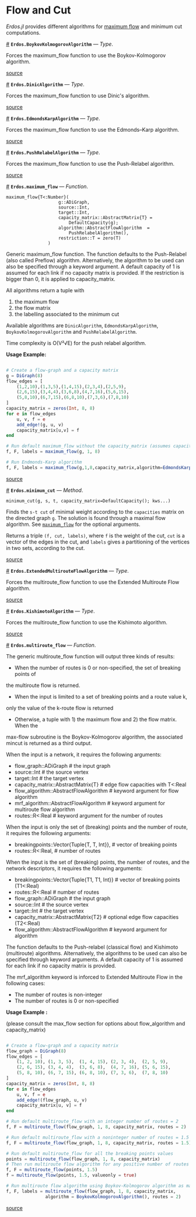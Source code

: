 
<a id='Flow-and-Cut-1'></a>

# Flow and Cut


*Erdos.jl* provides different algorithms for [maximum flow](https://en.wikipedia.org/wiki/Maximum_flow_problem) and minimum cut computations.

<a id='Erdos.BoykovKolmogorovAlgorithm' href='#Erdos.BoykovKolmogorovAlgorithm'>#</a>
**`Erdos.BoykovKolmogorovAlgorithm`** &mdash; *Type*.



Forces the maximum_flow function to use the Boykov-Kolmogorov algorithm.


<a target='_blank' href='https://github.com/CarloLucibello/Erdos.jl/tree/66e6f1999dd8bd1a8b314ef10b82c9029c20289d/docs/../src/flow/maximum_flow.jl#L18-L20' class='documenter-source'>source</a><br>

<a id='Erdos.DinicAlgorithm' href='#Erdos.DinicAlgorithm'>#</a>
**`Erdos.DinicAlgorithm`** &mdash; *Type*.



Forces the maximum_flow function to use Dinic's algorithm.


<a target='_blank' href='https://github.com/CarloLucibello/Erdos.jl/tree/66e6f1999dd8bd1a8b314ef10b82c9029c20289d/docs/../src/flow/maximum_flow.jl#L12-L14' class='documenter-source'>source</a><br>

<a id='Erdos.EdmondsKarpAlgorithm' href='#Erdos.EdmondsKarpAlgorithm'>#</a>
**`Erdos.EdmondsKarpAlgorithm`** &mdash; *Type*.



Forces the maximum_flow function to use the Edmonds–Karp algorithm.


<a target='_blank' href='https://github.com/CarloLucibello/Erdos.jl/tree/66e6f1999dd8bd1a8b314ef10b82c9029c20289d/docs/../src/flow/maximum_flow.jl#L6-L8' class='documenter-source'>source</a><br>

<a id='Erdos.PushRelabelAlgorithm' href='#Erdos.PushRelabelAlgorithm'>#</a>
**`Erdos.PushRelabelAlgorithm`** &mdash; *Type*.



Forces the maximum_flow function to use the Push-Relabel algorithm.


<a target='_blank' href='https://github.com/CarloLucibello/Erdos.jl/tree/66e6f1999dd8bd1a8b314ef10b82c9029c20289d/docs/../src/flow/maximum_flow.jl#L24-L26' class='documenter-source'>source</a><br>

<a id='Erdos.maximum_flow' href='#Erdos.maximum_flow'>#</a>
**`Erdos.maximum_flow`** &mdash; *Function*.



```
maximum_flow{T<:Number}(
                    g::ADiGraph,
                    source::Int,
                    target::Int,
                    capacity_matrix::AbstractMatrix{T} =
                        DefaultCapacity(g);
                    algorithm::AbstractFlowAlgorithm  =
                        PushRelabelAlgorithm(),
                    restriction::T = zero(T)
                )
```

Generic maximum_flow function. The function defaults to the Push-Relabel (also called Preflow) algorithm. Alternatively, the algorithm to be used can also be specified through a keyword argument. A default capacity of 1 is assumed for each link if no capacity matrix is provided. If the restriction is bigger than 0, it is applied to capacity_matrix.

All algorithms return a tuple with

1. the maximum flow
2. the flow matrix
3. the labelling associated to the minimum cut

Available algorithms are `DinicAlgorithm`, `EdmondsKarpAlgorithm`, `BoykovKolmogorovAlgorithm` and `PushRelabelAlgorithm`.

Time complexity is O(V²√E) for the push relabel algorithm.

**Usage Example:**

```julia

# Create a flow-graph and a capacity matrix
g = DiGraph(8)
flow_edges = [
    (1,2,10),(1,3,5),(1,4,15),(2,3,4),(2,5,9),
    (2,6,15),(3,4,4),(3,6,8),(4,7,16),(5,6,15),
    (5,8,10),(6,7,15),(6,8,10),(7,3,6),(7,8,10)
]
capacity_matrix = zeros(Int, 8, 8)
for e in flow_edges
    u, v, f = e
    add_edge!(g, u, v)
    capacity_matrix[u,v] = f
end

# Run default maximum_flow without the capacity_matrix (assumes capacity 1. on each edge).
f, F, labels = maximum_flow(g, 1, 8)

# Run Endmonds-Karp algorithm
f, F, labels = maximum_flow(g,1,8,capacity_matrix,algorithm=EdmondsKarpAlgorithm())
```


<a target='_blank' href='https://github.com/CarloLucibello/Erdos.jl/tree/66e6f1999dd8bd1a8b314ef10b82c9029c20289d/docs/../src/flow/maximum_flow.jl#L122-L173' class='documenter-source'>source</a><br>

<a id='Erdos.minimum_cut-Tuple{Erdos.ADiGraph,Integer,Integer,Vararg{Any,N}}' href='#Erdos.minimum_cut-Tuple{Erdos.ADiGraph,Integer,Integer,Vararg{Any,N}}'>#</a>
**`Erdos.minimum_cut`** &mdash; *Method*.



```
minimum_cut(g, s, t, capacity_matrix=DefaultCapacity(); kws...)
```

Finds the `s-t cut` of minimal weight according to the `capacities` matrix on the directed graph `g`. The solution is found through a maximal flow algorithm. See [`maximum_flow`](flow.md#Erdos.maximum_flow) for the optional arguments.

Returns a triple `(f, cut, labels)`, where `f` is the weight of the cut, `cut` is a vector of the edges in the cut, and `labels` gives a partitioning of the vertices in two sets, according to the cut.


<a target='_blank' href='https://github.com/CarloLucibello/Erdos.jl/tree/66e6f1999dd8bd1a8b314ef10b82c9029c20289d/docs/../src/flow/maximum_flow.jl#L222-L233' class='documenter-source'>source</a><br>

<a id='Erdos.ExtendedMultirouteFlowAlgorithm' href='#Erdos.ExtendedMultirouteFlowAlgorithm'>#</a>
**`Erdos.ExtendedMultirouteFlowAlgorithm`** &mdash; *Type*.



Forces the multiroute_flow function to use the Extended Multiroute Flow algorithm.


<a target='_blank' href='https://github.com/CarloLucibello/Erdos.jl/tree/66e6f1999dd8bd1a8b314ef10b82c9029c20289d/docs/../src/flow/multiroute_flow.jl#L12-L14' class='documenter-source'>source</a><br>

<a id='Erdos.KishimotoAlgorithm' href='#Erdos.KishimotoAlgorithm'>#</a>
**`Erdos.KishimotoAlgorithm`** &mdash; *Type*.



Forces the multiroute_flow function to use the Kishimoto algorithm.


<a target='_blank' href='https://github.com/CarloLucibello/Erdos.jl/tree/66e6f1999dd8bd1a8b314ef10b82c9029c20289d/docs/../src/flow/multiroute_flow.jl#L6-L8' class='documenter-source'>source</a><br>

<a id='Erdos.multiroute_flow' href='#Erdos.multiroute_flow'>#</a>
**`Erdos.multiroute_flow`** &mdash; *Function*.



The generic multiroute_flow function will output three kinds of results:

  * When the number of routes is 0 or non-specified, the set of breaking points of

the multiroute flow is returned.

  * When the input is limited to a set of breaking points and a route value k,

only the value of the k-route flow is returned

  * Otherwise, a tuple with 1) the maximum flow and 2) the flow matrix. When the

max-flow subroutine is the Boykov-Kolmogorov algorithm, the associated mincut is returned as a third output.

When the input is a network, it requires the following arguments:

  * flow_graph::ADiGraph                   # the input graph
  * source::Int                           # the source vertex
  * target::Int                           # the target vertex
  * capacity_matrix::AbstractMatrix{T}  # edge flow capacities with T<:Real
  * flow_algorithm::AbstractFlowAlgorithm # keyword argument for flow algorithm
  * mrf_algorithm::AbstractFlowAlgorithm  # keyword argument for multiroute flow algorithm
  * routes::R<:Real                       # keyword argument for the number of routes

When the input is only the set of (breaking) points and the number of route, it requires the following arguments:

  * breakingpoints::Vector{Tuple{T, T, Int}},    # vector of breaking points
  * routes::R<:Real,                             # number of routes

When the input is the set of (breaking) points, the number of routes, and the network descriptors, it requires the following arguments:

  * breakingpoints::Vector{Tuple{T1, T1, Int}} # vector of breaking points (T1<:Real)
  * routes::R<:Real                            # number of routes
  * flow_graph::ADiGraph                        # the input graph
  * source::Int                                # the source vertex
  * target::Int                                # the target vertex
  * capacity_matrix::AbstractMatrix{T2}      # optional edge flow capacities (T2<:Real)
  * flow_algorithm::AbstractFlowAlgorithm      # keyword argument for algorithm

The function defaults to the Push-relabel (classical flow) and Kishimoto (multiroute) algorithms. Alternatively, the algorithms to be used can also be specified through  keyword arguments. A default capacity of 1 is assumed for each link if no capacity matrix is provided.

The mrf_algorithm keyword is inforced to Extended Multiroute Flow in the following cases:

  * The number of routes is non-integer
  * The number of routes is 0 or non-specified

**Usage Example :**

(please consult the  max_flow section for options about flow_algorithm and capacity_matrix)

```julia

# Create a flow-graph and a capacity matrix
flow_graph = DiGraph(8)
flow_edges = [
    (1, 2, 10), (1, 3, 5),  (1, 4, 15), (2, 3, 4),  (2, 5, 9),
    (2, 6, 15), (3, 4, 4),  (3, 6, 8),  (4, 7, 16), (5, 6, 15),
    (5, 8, 10), (6, 7, 15), (6, 8, 10), (7, 3, 6),  (7, 8, 10)
]
capacity_matrix = zeros(Int, 8, 8)
for e in flow_edges
    u, v, f = e
    add_edge!(flow_graph, u, v)
    capacity_matrix[u, v] = f
end

# Run default multiroute_flow with an integer number of routes = 2
f, F = multiroute_flow(flow_graph, 1, 8, capacity_matrix, routes = 2)

# Run default multiroute_flow with a noninteger number of routes = 1.5
f, F = multiroute_flow(flow_graph, 1, 8, capacity_matrix, routes = 1.5)

# Run default multiroute_flow for all the breaking points values
points = multiroute_flow(flow_graph, 1, 8, capacity_matrix)
# Then run multiroute flow algorithm for any positive number of routes
f, F = multiroute_flow(points, 1.5)
f = multiroute_flow(points, 1.5, valueonly = true)

# Run multiroute flow algorithm using Boykov-Kolmogorov algorithm as max_flow routine
f, F, labels = multiroute_flow(flow_graph, 1, 8, capacity_matrix,
               algorithm = BoykovKolmogorovAlgorithm(), routes = 2)

```


<a target='_blank' href='https://github.com/CarloLucibello/Erdos.jl/tree/66e6f1999dd8bd1a8b314ef10b82c9029c20289d/docs/../src/flow/multiroute_flow.jl#L94-L180' class='documenter-source'>source</a><br>

